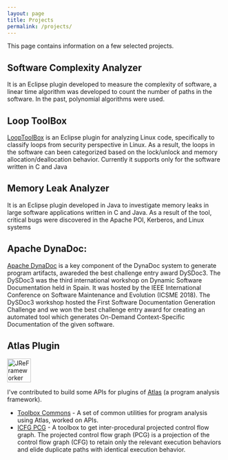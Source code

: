 ```yaml
---
layout: page
title: Projects
permalink: /projects/
---
```


This page contains information on a few selected projects. 
## Software Complexity Analyzer

It is an Eclipse plugin developed to measure the complexity of software, a linear time algorithm was developed to count the number of paths in the software. In the past, polynomial algorithms were used.

## Loop ToolBox

[LoopToolBox](https://github.com/kcsl/LoopModel) is an Eclipse plugin for analyzing Linux code, specifically to classify loops from security perspective in Linux. As a result, the loops in the software can been categorized based on the lock/unlock and memory allocation/deallocation behavior. Currently it supports only for the software written in C and Java


## Memory Leak Analyzer

It is an Eclipse plugin developed in Java to investigate memory leaks in large software applications written in C and Java. As a result of the tool, critical bugs were discovered in the Apache POI, Kerberos, and Linux systems


## Apache DynaDoc:

[Apache DynaDoc](https://github.com/EnSoftCorp/DynaDoc) is a key component of the DynaDoc system to generate program artifacts, awareded the best challenge entry award DySDoc3. The DySDoc3 was the third international workshop on Dynamic Software Documentation held in Spain. It was hosted by the IEEE International Conference on Software Maintenance and Evolution (ICSME 2018). The DySDoc3 workshop hosted the First Software Documentation Generation Challenge and we won the best challenge entry award for creating an automated tool which generates On-Demand Context-Specific Documentation of the given software. 



## Atlas Plugin
<img src="https://ben-holland.com/AtlasWBP/images/toolbox.png" alt="JReFrameworker" width="55" height="55" />

I've contributed to build some APIs for plugins of [Atlas](http://www.ensoftcorp.com/atlas/) (a program analysis framework).

- [Toolbox Commons](https://ensoftcorp.github.io/toolbox-commons/) - A set of common utilities for program analysis using Atlas, worked on APIs.
- [ICFG PCG](https://github.com/EnSoftCorp/pcg-toolbox/tree/ICFG-IPCG) - A toolbox to get inter-procedural projected control flow graph. The projected control flow graph (PCG) is a projection of the control flow graph (CFG) to retain only the relevant execution behaviors and elide duplicate paths with identical execution behavior.

